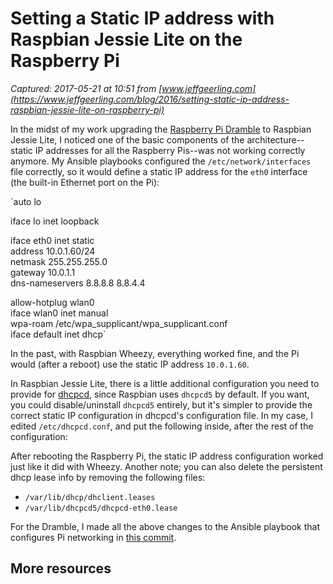 # Setting a Static IP address with Raspbian Jessie Lite on the Raspberry Pi

_Captured: 2017-05-21 at 10:51 from [www.jeffgeerling.com](https://www.jeffgeerling.com/blog/2016/setting-static-ip-address-raspbian-jessie-lite-on-raspberry-pi)_

In the midst of my work upgrading the [Raspberry Pi Dramble](http://www.pidramble.com/) to Raspbian Jessie Lite, I noticed one of the basic components of the architecture--static IP addresses for all the Raspberry Pis--was not working correctly anymore. My Ansible playbooks configured the `/etc/network/interfaces` file correctly, so it would define a static IP address for the `eth0` interface (the built-in Ethernet port on the Pi):

`auto lo  
  
iface lo inet loopback  
  
iface eth0 inet static  
  address 10.0.1.60/24  
  netmask 255.255.255.0  
  gateway 10.0.1.1  
  dns-nameservers 8.8.8.8 8.8.4.4  
  
allow-hotplug wlan0  
iface wlan0 inet manual  
wpa-roam /etc/wpa_supplicant/wpa_supplicant.conf  
iface default inet dhcp`

In the past, with Raspbian Wheezy, everything worked fine, and the Pi would (after a reboot) use the static IP address `10.0.1.60`.

In Raspbian Jessie Lite, there is a little additional configuration you need to provide for [dhcpcd](https://wiki.archlinux.org/index.php/dhcpcd), since Raspbian uses `dhcpcd5` by default. If you want, you could disable/uninstall `dhcpcd5` entirely, but it's simpler to provide the correct static IP configuration in dhcpcd's configuration file. In my case, I edited `/etc/dhcpcd.conf`, and put the following inside, after the rest of the configuration:

After rebooting the Raspberry Pi, the static IP address configuration worked just like it did with Wheezy. Another note; you can also delete the persistent dhcp lease info by removing the following files:

  * `/var/lib/dhcp/dhclient.leases`
  * `/var/lib/dhcpcd5/dhcpcd-eth0.lease`

For the Dramble, I made all the above changes to the Ansible playbook that configures Pi networking in [this commit](https://github.com/geerlingguy/raspberry-pi-dramble/commit/11dfedc49ab70869151b27bb1124dc5b973d5f51).

## More resources
